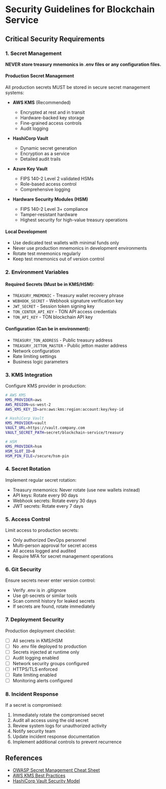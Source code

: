 # Security Guidelines for Blockchain Service

## Critical Security Requirements

### 1. Secret Management

**NEVER store treasury mnemonics in .env files or any configuration files.**

#### Production Secret Management
All production secrets MUST be stored in secure secret management systems:

- **AWS KMS** (Recommended)
  - Encrypted at rest and in transit
  - Hardware-backed key storage
  - Fine-grained access controls
  - Audit logging

- **HashiCorp Vault**
  - Dynamic secret generation
  - Encryption as a service
  - Detailed audit trails

- **Azure Key Vault**
  - FIPS 140-2 Level 2 validated HSMs
  - Role-based access control
  - Comprehensive logging

- **Hardware Security Modules (HSM)**
  - FIPS 140-2 Level 3+ compliance
  - Tamper-resistant hardware
  - Highest security for high-value treasury operations

#### Local Development
- Use dedicated test wallets with minimal funds only
- Never use production mnemonics in development environments
- Rotate test mnemonics regularly
- Keep test mnemonics out of version control

### 2. Environment Variables

#### Required Secrets (Must be in KMS/HSM):
- `TREASURY_MNEMONIC` - Treasury wallet recovery phrase
- `WEBHOOK_SECRET` - Webhook signature verification key
- `JWT_SECRET` - Session token signing key
- `TON_CENTER_API_KEY` - TON API access credentials
- `TON_API_KEY` - TON blockchain API key

#### Configuration (Can be in environment):
- `TREASURY_TON_ADDRESS` - Public treasury address
- `TREASURY_JETTON_MASTER` - Public jetton master address
- Network configuration
- Rate limiting settings
- Business logic parameters

### 3. KMS Integration

Configure KMS provider in production:

```bash
# AWS KMS
KMS_PROVIDER=aws
AWS_REGION=us-west-2
AWS_KMS_KEY_ID=arn:aws:kms:region:account:key/key-id

# HashiCorp Vault
KMS_PROVIDER=vault
VAULT_URL=https://vault.company.com
VAULT_SECRET_PATH=secret/blockchain-service/treasury

# HSM
KMS_PROVIDER=hsm
HSM_SLOT_ID=0
HSM_PIN_FILE=/secure/hsm-pin
```

### 4. Secret Rotation

Implement regular secret rotation:
- Treasury mnemonics: Never rotate (use new wallets instead)
- API keys: Rotate every 90 days
- Webhook secrets: Rotate every 30 days
- JWT secrets: Rotate every 7 days

### 5. Access Control

Limit access to production secrets:
- Only authorized DevOps personnel
- Multi-person approval for secret access
- All access logged and audited
- Require MFA for secret management operations

### 6. Git Security

Ensure secrets never enter version control:
- Verify .env is in .gitignore
- Use git-secrets or similar tools
- Scan commit history for leaked secrets
- If secrets are found, rotate immediately

### 7. Deployment Security

Production deployment checklist:
- [ ] All secrets in KMS/HSM
- [ ] No .env file deployed to production
- [ ] Secrets injected at runtime only
- [ ] Audit logging enabled
- [ ] Network security groups configured
- [ ] HTTPS/TLS enforced
- [ ] Rate limiting enabled
- [ ] Monitoring alerts configured

### 8. Incident Response

If a secret is compromised:
1. Immediately rotate the compromised secret
2. Audit all access using the old secret
3. Review system logs for unauthorized activity
4. Notify security team
5. Update incident response documentation
6. Implement additional controls to prevent recurrence

## References

- [OWASP Secret Management Cheat Sheet](https://cheatsheetseries.owasp.org/cheatsheets/Secrets_Management_Cheat_Sheet.html)
- [AWS KMS Best Practices](https://docs.aws.amazon.com/kms/latest/developerguide/best-practices.html)
- [HashiCorp Vault Security Model](https://www.vaultproject.io/docs/internals/security)
